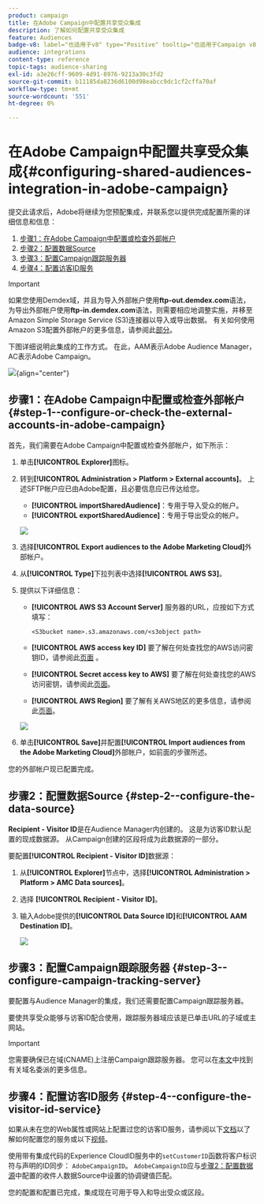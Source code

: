 ```yaml
---
product: campaign
title: 在Adobe Campaign中配置共享受众集成
description: 了解如何配置共享受众集成
feature: Audiences
badge-v8: label="也适用于v8" type="Positive" tooltip="也适用于Campaign v8"
audience: integrations
content-type: reference
topic-tags: audience-sharing
exl-id: a3e26cff-9609-4d91-8976-9213a30c3fd2
source-git-commit: b11185da8236d6100d98eabcc9dc1cf2cffa70af
workflow-type: tm+mt
source-wordcount: '551'
ht-degree: 0%

---
```


# 在Adobe Campaign中配置共享受众集成{#configuring-shared-audiences-integration-in-adobe-campaign}


提交此请求后，Adobe将继续为您预配集成，并联系您以提供完成配置所需的详细信息和信息：

1. [步骤1：在Adobe Campaign中配置或检查外部帐户](#step-1--configure-or-check-the-external-accounts-in-adobe-campaign)
1. [步骤2：配置数据Source](#step-2--configure-the-data-source)
1. [步骤3：配置Campaign跟踪服务器](#step-3--configure-campaign-tracking-server)
1. [步骤4：配置访客ID服务](#step-4--configure-the-visitor-id-service)

>[!IMPORTANT]
>
>如果您使用Demdex域，并且为导入外部帐户使用&#x200B;**ftp-out.demdex.com**&#x200B;语法，为导出外部帐户使用&#x200B;**ftp-in.demdex.com**&#x200B;语法，则需要相应地调整实施，并移至Amazon Simple Storage Service (S3)连接器以导入或导出数据。 有关如何使用Amazon S3配置外部帐户的更多信息，请参阅此[部分](../../integrations/using/configuring-shared-audiences-integration-in-adobe-campaign.md#step-1--configure-or-check-the-external-accounts-in-adobe-campaign)。

下图详细说明此集成的工作方式。 在此，AAM表示Adobe Audience Manager，AC表示Adobe Campaign。

![](assets/aam_diagram.png){align="center"}

## 步骤1：在Adobe Campaign中配置或检查外部帐户 {#step-1--configure-or-check-the-external-accounts-in-adobe-campaign}

首先，我们需要在Adobe Campaign中配置或检查外部帐户，如下所示：

1. 单击&#x200B;**[!UICONTROL Explorer]**&#x200B;图标。
1. 转到&#x200B;**[!UICONTROL Administration > Platform > External accounts]**。 上述SFTP帐户应已由Adobe配置，且必要信息应已传达给您。

   * **[!UICONTROL importSharedAudience]**：专用于导入受众的帐户。
   * **[!UICONTROL exportSharedAudience]**：专用于导出受众的帐户。

   ![](assets/aam_config_1.png)

1. 选择&#x200B;**[!UICONTROL Export audiences to the Adobe Marketing Cloud]**&#x200B;外部帐户。

1. 从&#x200B;**[!UICONTROL Type]**&#x200B;下拉列表中选择&#x200B;**[!UICONTROL AWS S3]**。

1. 提供以下详细信息：

   * **[!UICONTROL AWS S3 Account Server]**
服务器的URL，应按如下方式填写：

     ```
     <S3bucket name>.s3.amazonaws.com/<s3object path>
     ```

   * **[!UICONTROL AWS access key ID]**
要了解在何处查找您的AWS访问密钥ID，请参阅此[页面](https://docs.aws.amazon.com/general/latest/gr/aws-sec-cred-types.html#access-keys-and-secret-access-keys) 。

   * **[!UICONTROL Secret access key to AWS]**
要了解在何处查找您的AWS访问密钥，请参阅此[页面](https://aws.amazon.com/fr/blogs/security/wheres-my-secret-access-key/)。

   * **[!UICONTROL AWS Region]**
要了解有关AWS地区的更多信息，请参阅此[页面](https://aws.amazon.com/about-aws/global-infrastructure/regions_az/)。

   ![](assets/aam_config_2.png)

1. 单击&#x200B;**[!UICONTROL Save]**&#x200B;并配置&#x200B;**[!UICONTROL Import audiences from the Adobe Marketing Cloud]**&#x200B;外部帐户，如前面的步骤所述。

您的外部帐户现已配置完成。

## 步骤2：配置数据Source {#step-2--configure-the-data-source}

**Recipient - Visitor ID**&#x200B;是在Audience Manager内创建的。 这是为访客ID默认配置的现成数据源。 从Campaign创建的区段将成为此数据源的一部分。

要配置&#x200B;**[!UICONTROL Recipient - Visitor ID]**&#x200B;数据源：

1. 从&#x200B;**[!UICONTROL Explorer]**&#x200B;节点中，选择&#x200B;**[!UICONTROL Administration > Platform > AMC Data sources]**。
1. 选择 **[!UICONTROL Recipient - Visitor ID]**。
1. 输入Adobe提供的&#x200B;**[!UICONTROL Data Source ID]**&#x200B;和&#x200B;**[!UICONTROL AAM Destination ID]**。

   ![](assets/aam_config_3.png)

## 步骤3：配置Campaign跟踪服务器 {#step-3--configure-campaign-tracking-server}

要配置与Audience Manager的集成，我们还需要配置Campaign跟踪服务器。

要使共享受众能够与访客ID配合使用，跟踪服务器域应该是已单击URL的子域或主网站。

>[!IMPORTANT]
>
>您需要确保已在域(CNAME)上注册Campaign跟踪服务器。 您可以在[本文](https://experienceleague.adobe.com/docs/control-panel/using/subdomains-and-certificates/setting-up-new-subdomain.html?lang=zh-Hans)中找到有关域名委派的更多信息。

## 步骤4：配置访客ID服务 {#step-4--configure-the-visitor-id-service}

如果从未在您的Web属性或网站上配置过您的访客ID服务，请参阅以下[文档](https://experienceleague.adobe.com/docs/id-service/using/implementation/setup-aam-analytics.html?lang=zh-Hans)以了解如何配置您的服务或以下[视频](https://helpx.adobe.com/cn/marketing-cloud/how-to/email-marketing.html#step-two)。

使用带有集成代码的Experience CloudID服务中的`setCustomerID`函数将客户标识符与声明的ID同步： `AdobeCampaignID`。 `AdobeCampaignID`应与[步骤2：配置数据源](#step-2--configure-the-data-sources)中配置的收件人数据Source中设置的协调键值匹配。

您的配置和配置已完成，集成现在可用于导入和导出受众或区段。
